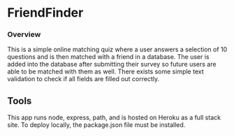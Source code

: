 # FriendFinder

### Overview

This is a simple online matching quiz where a user answers a selection of 10 questions and is then matched with a friend in a database. The user is added into the database after submitting their survey so future users are able to be matched with them as well. There exists some simple text validation to check if all fields are filled out correctly. 

## Tools

This app runs node, express, path, and is hosted on Heroku as a full stack site. To deploy locally, the package.json file must be installed.